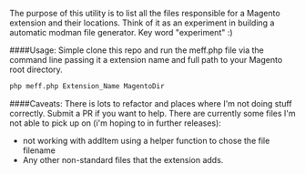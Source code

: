 The purpose of this utility is to list all the files responsible for a Magento extension and their locations. Think of it as an experiment in building a automatic modman file generator. Key word "experiment" :)

####Usage:
Simple clone this repo and run the meff.php file via the command line passing it a extension name and full path to your Magento root directory.
```bash
php meff.php Extension_Name MagentoDir
```

####Caveats:
There is lots to refactor and places where I'm not doing stuff correctly. Submit a PR if you want to help. There are currently some files I'm not able to pick up on (i'm hoping to in further releases):
 * not working with addItem using a helper function to chose the file filename
 * Any other non-standard files that the extension adds.
